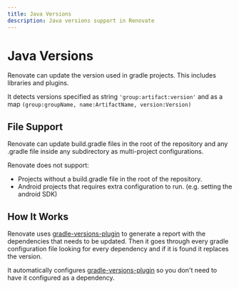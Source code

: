 ```yaml
---
title: Java Versions
description: Java versions support in Renovate
---
```


# Java Versions

Renovate can update the version used in gradle projects. This includes libraries and plugins.

It detects versions specified as string `'group:artifact:version'` and as a map `(group:groupName, name:ArtifactName, version:Version)`

## File Support

Renovate can update build.gradle files in the root of the repository and any .gradle file inside any subdirectory as
multi-project configurations.

Renovate does not support:

- Projects without a build.gradle file in the root of the repository.
- Android projects that requires extra configuration to run. (e.g. setting the android SDK)

## How It Works

Renovate uses [gradle-versions-plugin](https://github.com/ben-manes/gradle-versions-plugin) to generate a report with the dependencies that needs
to be updated. Then it goes through every gradle configuration file looking for every dependency and if it is found it
replaces the version.

It automatically configures [gradle-versions-plugin](https://github.com/ben-manes/gradle-versions-plugin) so you don't need to have it configured
as a dependency.
